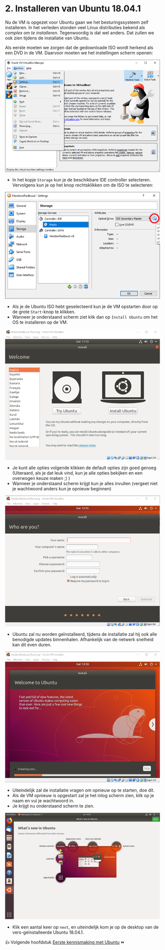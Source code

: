 # 2. Installeren van Ubuntu 18.04.1

Nu de VM is opgezet voor Ubuntu gaan we het besturingssysteem zelf installeren. In het verleden stonden veel Linux distributies bekend als *complex om te installeren*. Tegenwoordig is dat wel anders. Dat zullen we ook zien tijdens de installatie van Ubuntu.

Als eerste moeten we zorgen dat de gedownloade ISO wordt herkend als een DVD in de VM. Daarvoor moeten we het instellingen scherm openen:

![](../img/5.png) 

- In het kopje `Storage` kun je de beschikbare IDE controller selecteren. Vervolgens kun je op het knop rechtsklikken om de ISO te selecteren:

![](../img/6.png) 

- Als je de Ubuntu ISO hebt geselecteerd kun je de VM opstarten door op de grote `Start`-knop te klikken.
- Wanneer je onderstaand scherm ziet klik dan op `Install Ubuntu` om het OS te installeren op de VM.

![](../img/7.png) 

- Je kunt alle opties volgende klikken de default opties zijn goed genoeg (Uiteraard, als je dat leuk vind, kun je alle opties bekijken en een overwogen keuze maken ;) )
- Wanneer je onderstaand scherm krijgt kun je alles invullen (vergeet niet je wachtwoord anders kun je opnieuw beginnen)

![](../img/8.png) 

- Ubuntu zal nu worden geïnstalleerd, tijdens de installatie zal hij ook alle benodigde updates binnenhalen. Afhankelijk van de netwerk snelheid kan dit even duren.

![](../img/9.png) 

- Uiteindelijk zal de installatie vragen om opnieuw op te starten, doe dit.
- Als de VM opnieuw is opgestart zal je het inlog scherm zien, klik op je naam en vul je wachtwoord in.
- Je krijgt nu onderstaand scherm te zien.

![](../img/10.png) 

- Klik een aantal keer op `next`, en uiteindelijk kom je op de desktop van de vers-geïnstalleerde Ubuntu 18.04.1.

:thumbsup: Volgende hoofdstuk [Eerste kennismaking met Ubuntu](../kennismaking/) :fast_forward: